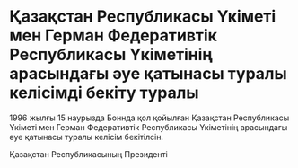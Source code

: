 # Қазақстан Республикасы Үкiметi мен Герман Федеративтiк Республикасы Үкiметiнiң арасындағы әуе қатынасы туралы келiсiмдi бекiту туралы

1996 жылғы 15 наурызда Боннда қол қойылған Қазақстан Республикасы Үкiметi мен Герман Федеративтiк Республикасы Үкiметiнiң арасындағы әуе қатынасы туралы келiсiм бекiтiлсiн.

Қазақстан Республикасының Президентi

